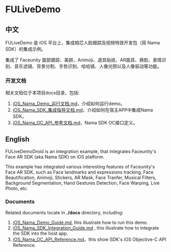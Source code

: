 # FULiveDemo

## 中文

FULiveDemo 是 iOS 平台上，集成相芯人脸跟踪及视频特效开发包（简 Nama SDK）的集成示例。

集成了 Faceunity 面部跟踪、美颜、Animoji、道具贴纸、AR面具、换脸、表情识别、音乐滤镜、背景分割、手势识别、哈哈镜、人像光照以及人像驱动等功能。

### 开发文档

相关文档位于本项目docs目录，包括:

1. [iOS_Nama_Demo_运行文档.md](./docs/iOS_Nama_Demo_运行文档.md)，介绍如何运行demo。  
2. [iOS_Nama_SDK_集成指导文档.md](./docs/iOS_Nama_SDK_集成指导文档.md)，介绍如何在宿主APP中集成Nama SDK。   
3. [iOS_Nama_OC_API_参考文档.md](./docs/iOS_Nama_OC_API_参考文档.md)，Nama SDK OC接口定义。  

## English

FULiveDemoDroid is an integration example, that integrates Faceunity's Face AR SDK (aka Nama SDK) on iOS platform.

This example has integrated various interesting features of Faceunity's Face AR SDK, such as Face landmarks and expressions tracking, Face Beautification, Animoji, Stickers, AR Mask, Face Tranfer, Musical Filters, Background Segmentation, Hand Gestures Detection, Face Warping, Live Photo, etc.

### Documents

Related documents locate in __./docs__ directory, including:   

1. [iOS_Nama_Demo_Guide.md](./docs/iOS_Nama_Demo_Guide.md), this illustrate how to run this demo.  
2. [iOS_Nama_SDK_Integration_Guide.md](./docs/iOS_Nama_SDK_Integration_Guide.md) , this illustrate how to integrate the SDK into the host app.   
3. [iOS_Nama_OC_API_Reference.md](./docs/iOS_Nama_OC_API_Reference.md)，this show SDK's  iOS Objective-C API Reference.  
